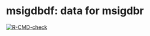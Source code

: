 # msigdbdf: data for msigdbr

<!-- badges: start -->
[![R-CMD-check](https://github.com/igordot/msigdbdf/actions/workflows/R-CMD-check.yaml/badge.svg)](https://github.com/igordot/msigdbdf/actions/workflows/R-CMD-check.yaml)
<!-- badges: end -->
